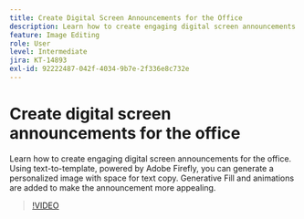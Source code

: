 ```yaml
---
title: Create Digital Screen Announcements for the Office
description: Learn how to create engaging digital screen announcements for the office
feature: Image Editing
role: User
level: Intermediate
jira: KT-14893
exl-id: 92222487-042f-4034-9b7e-2f336e8c732e
---
```

# Create digital screen announcements for the office

Learn how to create engaging digital screen announcements for the office. Using text-to-template, powered by Adobe Firefly, you can generate a personalized image with space for text copy. Generative Fill and animations are added to make the announcement more appealing.

>[!VIDEO](https://video.tv.adobe.com/v/3427119?quality=12&learn=on&hidetitle=true)
